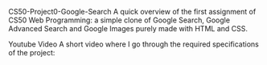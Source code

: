 CS50-Project0-Google-Search
A quick overview of the first assignment of CS50 Web Programming: a simple clone of Google Search, Google Advanced Search and Google Images purely made with HTML and CSS.

Youtube Video
A short video where I go through the required specifications of the project: 
